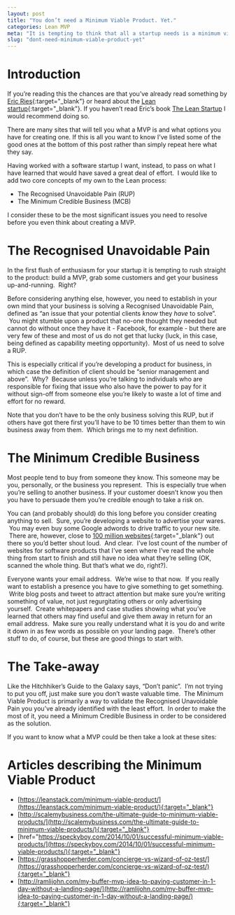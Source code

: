 ```yaml
---
layout: post
title: "You don’t need a Minimum Viable Product. Yet."
categories: Lean MVP
meta: "It is tempting to think that all a startup needs is a minimum viable product to get going. You need to think about some other important questions first."
slug: "dont-need-minimum-viable-product-yet"
---
```

# Introduction
If you’re reading this the chances are that you’ve already read something by [Eric Ries](https://www.linkedin.com/in/eries){:target="_blank"} or heard about the [Lean startup](http://theleanstartup.com/){:target="_blank"}. If you haven’t read Eric’s book [The Lean Startup](http://theleanstartup.com/book) I would recommend doing so.

There are many sites that will tell you what a MVP is and what options you have for creating one. If this is all you want to know I’ve listed some of the good ones at the bottom of this post rather than simply repeat here what they say.

Having worked with a software startup I want, instead, to pass on what I have learned that would have saved a great deal of effort.  I would like to add two core concepts of my own to the Lean process:
 - The Recognised Unavoidable Pain (RUP)
 - The Minimum Credible Business (MCB)

I consider these to be the most significant issues you need to resolve before you even think about creating a MVP. 

# The Recognised Unavoidable Pain
In the first flush of enthusiasm for your startup it is tempting to rush straight to the product: build a MVP, grab some customers and get your business up-and-running.  Right?

Before considering anything else, however, you need to establish in your own mind that your business is solving a Recognised Unavoidable Pain, defined as “an issue that your potential clients *know* they *have* to solve”.  You might stumble upon a product that no-one thought they needed but cannot do without once they have it - Facebook, for example - but there are very few of these and most of us do not get that lucky (luck, in this case, being defined as capability meeting opportunity).  Most of us need to solve a RUP.

This is especially critical if you’re developing a product for business, in which case the definition of client should be “senior management and above”.  Why?  Because unless you’re talking to individuals who are responsible for fixing that issue who also have the power to pay for it without sign-off from someone else you’re likely to waste a lot of time and effort for no reward.

Note that you don’t have to be the only business solving this RUP, but if others have got there first you’ll have to be 10 times better than them to win business away from them.  Which brings me to my next definition. 

# The Minimum Credible Business
Most people tend to buy from someone they know. This someone may be you, personally, or the business you represent.  This is especially true when you’re selling to another business. If your customer doesn’t know you then you have to persuade them you’re credible enough to take a risk on.

You can (and probably should) do this long before you consider creating anything to sell.  Sure, you’re developing a website to advertise your wares.  You may even buy some Google adwords to drive traffic to your new site.  There are, however, close to [100 million websites](http://www.internetlivestats.com/total-number-of-websites/){:target="_blank"} out there so you’d better shout loud.  And clear.  I’ve lost count of the number of websites for software products that I’ve seen where I’ve read the whole thing from start to finish and still have no idea what they’re selling (OK, scanned the whole thing. But that’s what we do, right?).

Everyone wants your email address.  We’re wise to that now.  If you really want to establish a presence you have to give something to get something.  Write blog posts and tweet to attract attention but make sure you’re writing something of value, not just regurgitating others or only advertising yourself.  Create whitepapers and case studies showing what you’ve learned that others may find useful and give them away in return for an email address.  Make sure you really understand what it is you do and write it down in as few words as possible on your landing page.  There’s other stuff to do, of course, but these are good things to start with.

# The Take-away
Like the Hitchhiker’s Guide to the Galaxy says, “Don’t panic”.  I’m not trying to put you off, just make sure you don’t waste valuable time.  The Minimum Viable Product is primarily a way to validate the Recognised Unavoidable Pain you you’ve already identified with the least effort.  In order to make the most of it, you need a Minimum Credible Business in order to be considered as the solution.

If you want to know what a MVP could be then take a look at these sites: 

# Articles describing the Minimum Viable Product

 - [https://leanstack.com/minimum-viable-product/](https://leanstack.com/minimum-viable-product/){:target="_blank"}
 - [http://scalemybusiness.com/the-ultimate-guide-to-minimum-viable-products/](http://scalemybusiness.com/the-ultimate-guide-to-minimum-viable-products/){:target="_blank"}
 - [href="https://speckyboy.com/2014/10/01/successful-minimum-viable-products/](https://speckyboy.com/2014/10/01/successful-minimum-viable-products/){:target="_blank"}
 - [https://grasshopperherder.com/concierge-vs-wizard-of-oz-test/](https://grasshopperherder.com/concierge-vs-wizard-of-oz-test/){:target="_blank"}
 - [http://ramlijohn.com/my-buffer-mvp-idea-to-paying-customer-in-1-day-without-a-landing-page/](http://ramlijohn.com/my-buffer-mvp-idea-to-paying-customer-in-1-day-without-a-landing-page/){:target="_blank"}